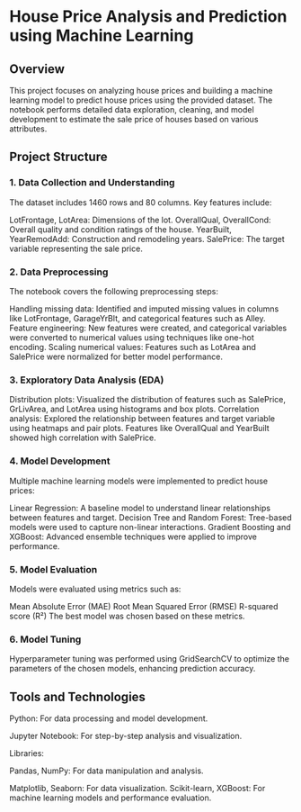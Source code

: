 # House Price Analysis and Prediction using Machine Learning
## Overview

This project focuses on analyzing house prices and building a machine learning model to predict house prices using the provided dataset. The notebook performs detailed data exploration, cleaning, and model development to estimate the sale price of houses based on various attributes.

## Project Structure
### 1. Data Collection and Understanding
The dataset includes 1460 rows and 80 columns. Key features include:

LotFrontage, LotArea: Dimensions of the lot.
OverallQual, OverallCond: Overall quality and condition ratings of the house.
YearBuilt, YearRemodAdd: Construction and remodeling years.
SalePrice: The target variable representing the sale price.
### 2. Data Preprocessing
The notebook covers the following preprocessing steps:

Handling missing data: Identified and imputed missing values in columns like LotFrontage, GarageYrBlt, and categorical features such as Alley.
Feature engineering: New features were created, and categorical variables were converted to numerical values using techniques like one-hot encoding.
Scaling numerical values: Features such as LotArea and SalePrice were normalized for better model performance.
### 3. Exploratory Data Analysis (EDA)
Distribution plots: Visualized the distribution of features such as SalePrice, GrLivArea, and LotArea using histograms and box plots.
Correlation analysis: Explored the relationship between features and target variable using heatmaps and pair plots. Features like OverallQual and YearBuilt showed high correlation with SalePrice.
### 4. Model Development
Multiple machine learning models were implemented to predict house prices:

Linear Regression: A baseline model to understand linear relationships between features and target.
Decision Tree and Random Forest: Tree-based models were used to capture non-linear interactions.
Gradient Boosting and XGBoost: Advanced ensemble techniques were applied to improve performance.
### 5. Model Evaluation
Models were evaluated using metrics such as:

Mean Absolute Error (MAE)
Root Mean Squared Error (RMSE)
R-squared score (R²) The best model was chosen based on these metrics.
### 6. Model Tuning
Hyperparameter tuning was performed using GridSearchCV to optimize the parameters of the chosen models, enhancing prediction accuracy.

## Tools and Technologies
Python: For data processing and model development.

Jupyter Notebook: For step-by-step analysis and visualization.

Libraries:

Pandas, NumPy: For data manipulation and analysis.

Matplotlib, Seaborn: For data visualization.
Scikit-learn, XGBoost: For machine learning models and performance evaluation.
